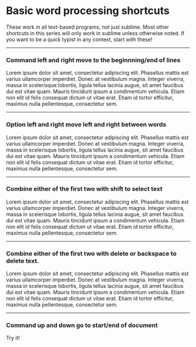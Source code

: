 # Basic word processing shortcuts

These work in all text-based programs, not just sublime. Most other shortcuts in this series will only work in sublime unless otherwise noted. If you want to be a quick typist in any context, start with these!



************************************

### Command left and right move to the beginnning/end of lines

Lorem ipsum dolor sit amet, consectetur adipiscing elit. Phasellus mattis est
varius ullamcorper imperdiet. Donec at vestibulum magna. Integer viverra,
massa in scelerisque lobortis, ligula tellus lacinia augue, sit amet faucibus
dui est vitae quam. Mauris tincidunt ipsum a condimentum vehicula. Etiam non
elit id felis consequat dictum ut vitae erat. Etiam id tortor efficitur,
maximus nulla pellentesque, consectetur sem.



************************************


### Option left and right move left and right between words

Lorem ipsum dolor sit amet, consectetur adipiscing elit. Phasellus mattis est varius ullamcorper imperdiet. Donec at vestibulum magna. Integer viverra, massa in scelerisque lobortis, ligula tellus lacinia augue, sit amet faucibus dui est vitae quam. Mauris tincidunt ipsum a condimentum vehicula. Etiam non elit id felis consequat dictum ut vitae erat. Etiam id tortor efficitur, maximus nulla pellentesque, consectetur sem.





************************************


### Combine either of the first two with shift to select text

Lorem ipsum dolor sit amet, consectetur adipiscing elit. Phasellus mattis est varius ullamcorper imperdiet. Donec at vestibulum magna. Integer viverra, massa in scelerisque lobortis, ligula tellus lacinia augue, sit amet faucibus dui est vitae quam. Mauris tincidunt ipsum a condimentum vehicula. Etiam non elit id felis consequat dictum ut vitae erat. Etiam id tortor efficitur, maximus nulla pellentesque, consectetur sem.





************************************

### Combine either of the first two with delete or backspace to delete text.

Lorem ipsum dolor sit amet, consectetur adipiscing elit. Phasellus mattis est
varius ullamcorper imperdiet. Donec at vestibulum magna. Integer viverra,
massa in scelerisque lobortis, ligula tellus lacinia augue, sit amet faucibus
dui est vitae quam. Mauris tincidunt ipsum a condimentum vehicula. Etiam non
elit id felis consequat dictum ut vitae erat. Etiam id tortor efficitur,
maximus nulla pellentesque, consectetur sem.




************************************

### Command up and down go to start/end of document

Try it!